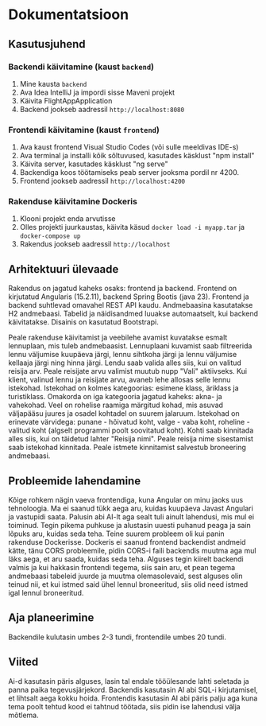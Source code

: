 # Dokumentatsioon

## Kasutusjuhend

### Backendi käivitamine (kaust `backend`)
1. Mine kausta `backend`
2. Ava Idea IntelliJ ja impordi sisse Maveni projekt
3. Käivita FlightAppApplication
4. Backend jookseb aadressil `http://localhost:8080`

### Frontendi käivitamine (kaust `frontend`)
1. Ava kaust frontend Visual Studio Codes (või sulle meeldivas IDE-s)
2. Ava terminal ja installi kõik sõltuvused, kasutades käsklust "npm install"
3. Käivita server, kasutades käsklust "ng serve"
4. Backendiga koos töötamiseks peab server jooksma pordil nr 4200.
5. Frontend jookseb aadressil `http://localhost:4200`

### Rakenduse käivitamine Dockeris
1. Klooni projekt enda arvutisse
2. Olles projekti juurkaustas, käivita käsud `docker load -i myapp.tar` ja `docker-compose up`
3. Rakendus jookseb aadressil `http://localhost`

## Arhitektuuri ülevaade
Rakendus on jagatud kaheks osaks: frontend ja backend. 
Frontend on kirjutatud Angularis (15.2.11), backend Spring Bootis (java 23). 
Frontend ja backend suhtlevad omavahel REST API kaudu. Andmebaasina kasutatakse H2 andmebaasi.
Tabelid ja näidisandmed luuakse automaatselt, kui backend käivitatakse.
Disainis on kasutatud Bootstrapi.

Peale rakenduse käivitamist ja veebilehe avamist kuvatakse esmalt lennuplaan, mis tuleb andmebaasist.
Lennuplaani kuvamist saab filtreerida lennu väljumise kuupäeva järgi, lennu sihtkoha järgi ja lennu väljumise kellaaja järgi ning hinna järgi.
Lendu saab valida alles siis, kui on valitud reisija arv. Peale reisijate arvu valimist muutub nupp "Vali" aktiivseks.
Kui klient, valinud lennu ja reisijate arvu, avaneb lehe allosas selle lennu istekohad.
Istekohad on kolmes kategoorias: esimene klass, äriklass ja turistiklass. Omakorda on iga kategooria jagatud kaheks: akna- ja vahekohad.
Veel on rohelise raamiga märgitud kohad, mis asuvad väljapääsu juures ja osadel kohtadel on suurem jalaruum.
Istekohad on erinevate värvidega: punane - hõivatud koht, valge - vaba koht, roheline - valitud koht (algselt programmi poolt soovitatud koht).
Kohti saab kinnitada alles siis, kui on täidetud lahter "Reisija nimi". Peale reisija nime sisestamist saab istekohad kinnitada.
Peale istmete kinnitamist salvestub broneering andmebaasi.

## Probleemide lahendamine
Kõige rohkem nägin vaeva frontendiga, kuna Angular on minu jaoks uus tehnoloogia. 
Ma ei saanud tükk aega aru, kuidas kuupäeva Javast Angulari ja vastupidi saata. Palusin abi AI-lt aga sealt tuli ainult lahendusi, mis mul ei toiminud.
Tegin pikema puhkuse ja alustasin uuesti puhanud peaga ja sain lõpuks aru, kuidas seda teha.
Teine suurem probleem oli kui panin rakenduse Dockerisse. Dockeris ei saanud frontend backendist andmeid kätte, tänu CORS probleemile, 
pidin CORS-i faili backendis muutma aga mul läks aega, et aru saada, kuidas seda teha.
Alguses tegin kiirelt backendi valmis ja kui hakkasin frontendi tegema, siis sain aru, et pean tegema andmebaasi tabeleid juurde ja muutma olemasolevaid,
sest alguses olin teinud nii, et kui istmed said ühel lennul broneeritud, siis olid need istmed igal lennul broneeritud.

## Aja planeerimine
Backendile kulutasin umbes 2-3 tundi, frontendile umbes 20 tundi.

## Viited
Ai-d kasutasin päris alguses, lasin tal endale tööülesande lahti seletada ja panna paika tegevusjärjekord.
Backendis kasutasin AI abi SQL-i kirjutamisel, et lihtsalt aega kokku hoida. Frontendis kasutasin AI abi päris palju 
aga kuna tema poolt tehtud kood ei tahtnud töötada, siis pidin ise lahendusi välja mõtlema.
